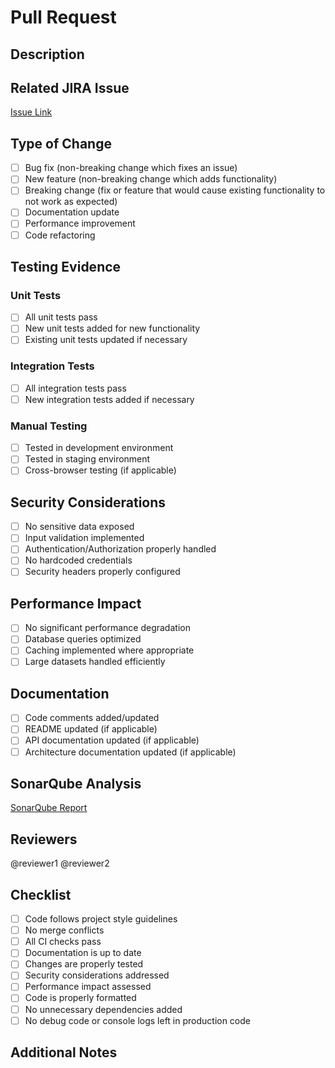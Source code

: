 # Pull Request

## Description
<!-- Provide a clear and concise description of the changes -->

## Related JIRA Issue
<!-- Link to the JIRA issue this PR addresses -->
[Issue Link]()

## Type of Change
- [ ] Bug fix (non-breaking change which fixes an issue)
- [ ] New feature (non-breaking change which adds functionality)
- [ ] Breaking change (fix or feature that would cause existing functionality to not work as expected)
- [ ] Documentation update
- [ ] Performance improvement
- [ ] Code refactoring

## Testing Evidence
<!-- Include screenshots, test results, or logs that demonstrate the changes work as expected -->

### Unit Tests
- [ ] All unit tests pass
- [ ] New unit tests added for new functionality
- [ ] Existing unit tests updated if necessary

### Integration Tests
- [ ] All integration tests pass
- [ ] New integration tests added if necessary

### Manual Testing
- [ ] Tested in development environment
- [ ] Tested in staging environment
- [ ] Cross-browser testing (if applicable)

## Security Considerations
<!-- Describe any security implications of these changes -->
- [ ] No sensitive data exposed
- [ ] Input validation implemented
- [ ] Authentication/Authorization properly handled
- [ ] No hardcoded credentials
- [ ] Security headers properly configured

## Performance Impact
<!-- Describe any performance implications of these changes -->
- [ ] No significant performance degradation
- [ ] Database queries optimized
- [ ] Caching implemented where appropriate
- [ ] Large datasets handled efficiently

## Documentation
- [ ] Code comments added/updated
- [ ] README updated (if applicable)
- [ ] API documentation updated (if applicable)
- [ ] Architecture documentation updated (if applicable)

## SonarQube Analysis
<!-- Link to SonarQube analysis results -->
[SonarQube Report]()

## Reviewers
<!-- Tag one or two reviewers -->
@reviewer1 @reviewer2

## Checklist
- [ ] Code follows project style guidelines
- [ ] No merge conflicts
- [ ] All CI checks pass
- [ ] Documentation is up to date
- [ ] Changes are properly tested
- [ ] Security considerations addressed
- [ ] Performance impact assessed
- [ ] Code is properly formatted
- [ ] No unnecessary dependencies added
- [ ] No debug code or console logs left in production code

## Additional Notes
<!-- Add any other information that might be helpful for reviewers --> 